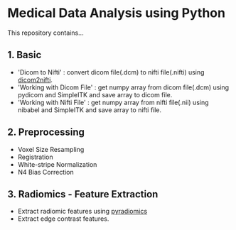 # Medical Data Analysis using Python



This repository contains...

## 1. Basic
- 'Dicom to Nifti' : convert dicom file(.dcm) to nifti file(.nifti) using [dicom2nifti](https://github.com/icometrix/dicom2nifti).
- 'Working with Dicom File' : get numpy array from dicom file(.dcm) using pydicom and SimpleITK and save array to dicom file.
- 'Working with Nifti File' : get numpy array from nifti file(.nii) using nibabel and SimpleITK and save array to nifti file.

## 2. Preprocessing
- Voxel Size Resampling
- Registration
- White-stripe Normalization
- N4 Bias Correction

## 3. Radiomics - Feature Extraction 
- Extract radiomic features using [pyradiomics](https://pyradiomics.readthedocs.io/en/latest/)
- Extract edge contrast features.
